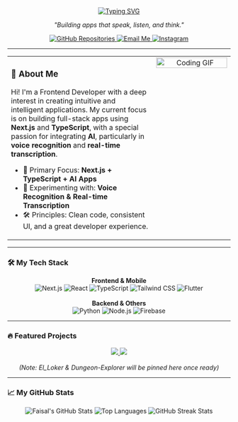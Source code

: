 <div align="center">
  <a href="https://github.com/faisalz23">
    <img src="https://readme-typing-svg.herokuapp.com?font=Inter&weight=700&size=30&duration=3000&pause=500&color=FFFFFF&center=true&vCenter=true&width=500&lines=Hi%2C+I'm+Faisal+%F0%9F%91%8B;A+Frontend+Developer;Focusing+on+AI+%26+Voice+Apps" alt="Typing SVG" />
  </a>
</div>

<p align="center">
  <i>"Building apps that speak, listen, and think."</i>
</p>

<p align="center">
  <a href="https://github.com/faisalz23?tab=repositories" target="_blank">
    <img src="https://img.shields.io/badge/Repos-181717?style=for-the-badge&logo=github&logoColor=white" alt="GitHub Repositories">
  </a>
  <a href="mailto:mubarokfaisal234@gmail.com" target="_blank">
    <img src="https://img.shields.io/badge/Email-D14836?style=for-the-badge&logo=gmail&logoColor=white" alt="Email Me">
  </a>
  <a href="https://www.instagram.com/faisalz23_/" target="_blank">
    <img src="https://img.shields.io/badge/Instagram-E4405F?style=for-the-badge&logo=instagram&logoColor=white" alt="Instagram">
  </a>
</p>

---

<table>
  <tr>
    <td valign="top" width="65%">
      <div id="user-content-toc">
        <h3>🚀 About Me</h3>
      </div>
      <p>
        Hi! I'm a Frontend Developer with a deep interest in creating intuitive and intelligent applications. My current focus is on building full-stack apps using <b>Next.js</b> and <b>TypeScript</b>, with a special passion for integrating <b>AI</b>, particularly in <b>voice recognition</b> and <b>real-time transcription</b>.
      </p>
      <ul>
        <li>🎯 Primary Focus: <b>Next.js + TypeScript + AI Apps</b></li>
        <li>🧠 Experimenting with: <b>Voice Recognition & Real-time Transcription</b></li>
        <li>🛠️ Principles: Clean code, consistent UI, and a great developer experience.</li>
      </ul>
    </td>
    <td valign="top" width="35%">
      <div align="center">
        <img src="https://media.giphy.com/media/v1.Y2lkPTc5MGI3NjExd2JsaGJ2c3NrbmliNXFvZWQwc3d0Znl1bTN3cTFyZ2NqcjV3ZXFjZSZlcD12MV9pbnRlcm5hbF9naWZfYnlfaWQmY3Q9Zw/qgQUggAC3Pfv687qPC/giphy.gif" alt="Coding GIF" width="100%" />
      </div>
    </td>
  </tr>
</table>

---

### 🛠️ My Tech Stack

<p align="center">
  <b>Frontend & Mobile</b><br>
  <img src="https://img.shields.io/badge/Next.js-000?logo=nextdotjs&logoColor=fff" alt="Next.js">
  <img src="https://img.shields.io/badge/React-20232A?logo=react&logoColor=61DAFB" alt="React">
  <img src="https://img.shields.io/badge/TypeScript-3178C6?logo=typescript&logoColor=fff" alt="TypeScript">
  <img src="https://img.shields.io/badge/Tailwind_CSS-38B2AC?logo=tailwind-css&logoColor=fff" alt="Tailwind CSS">
  <img src="https://img.shields.io/badge/Flutter-02569B?logo=flutter&logoColor=fff" alt="Flutter">
  <br><br>
  <b>Backend & Others</b><br>
  <img src="https://img.shields.io/badge/Python-3776AB?logo=python&logoColor=fff" alt="Python">
  <img src="https://img.shields.io/badge/Node.js-339933?logo=nodedotjs&logoColor=fff" alt="Node.js">
  <img src="https://img.shields.io/badge/Firebase-FFCA28?logo=firebase&logoColor=black" alt="Firebase">
</p>

---

### 🔥 Featured Projects

<div align="center">
  <a href="https://github.com/faisalz23/VTT-next.js">
    <img src="https://github-readme-stats.vercel.app/api/pin/?username=faisalz23&repo=VTT-next.js&theme=radical&show_owner=true" />
  </a>
  <a href="https://github.com/faisalz23/magang-next.js">
    <img src="https://github-readme-stats.vercel.app/api/pin/?username=faisalz23&repo=magang-next.js&theme=radical&show_owner=true" />
  </a>
  <br><br>
  <i>(Note: El_Loker & Dungeon-Explorer will be pinned here once ready)</i>
</div>


---

### 📈 My GitHub Stats

<p align="center">
  <img src="https://github-readme-stats.vercel.app/api?username=faisalz23&show_icons=true&theme=radical" alt="Faisal's GitHub Stats">
  <img src="https://github-readme-stats.vercel.app/api/top-langs/?username=faisalz23&layout=compact&theme=radical" alt="Top Languages">
  <img src="https://github-readme-streak-stats.herokuapp.com?user=faisalz23&theme=radical" alt="GitHub Streak Stats">
</p>
